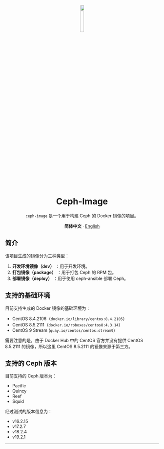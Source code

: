 <div align="center"><a name="readme-top"></a>

<img src="./_/logo.png" width="15%"/>

# Ceph-Image

`ceph-image` 是一个用于构建 Ceph 的 Docker 镜像的项目。

 **简体中文** · [English](./README-en.md)

</div>

## 简介

该项目生成的镜像分为三种类型：

1. **开发环境镜像（dev）** ：用于开发环境。
2. **打包镜像（package）** ：用于打包 Ceph 的 RPM 包。
3. **部署镜像（deploy）** ：用于使用 ceph-ansible 部署 Ceph。

## 支持的基础环境

目前支持生成的 Docker 镜像的基础环境为：

- CentOS 8.4.2106（`docker.io/library/centos:8.4.2105`）
- CentOS 8.5.2111（`docker.io/roboxes/centos8:4.3.14`）
- CentOS 9 Stream (`quay.io/centos/centos:stream9`)

需要注意的是，由于 Docker Hub 中的 CentOS 官方并没有提供 CentOS 8.5.2111 的镜像，所以这里 CentOS 8.5.2111 的镜像来源于第三方。

## 支持的 Ceph 版本

目前支持的 Ceph 版本为：

- Pacific
- Quincy
- Reef
- Squid

经过测试的版本信息为：

- v16.2.15
- v17.2.7
- v18.2.4
- v19.2.1

---